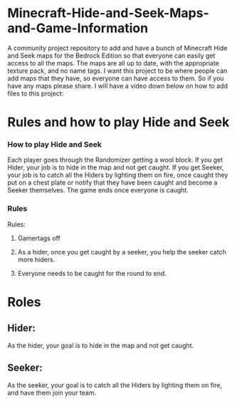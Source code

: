 # Minecraft-Hide-and-Seek-Maps-and-Game-Information

A community project repository to add and have a bunch of Minecraft Hide and Seek maps for the Bedrock Edition so that everyone can easily get access to all the maps. The maps are all up to date, with the appropriate texture pack, and no name tags. I want this project to be where people can add maps that they have, so everyone can have access to them. So if you have any maps please share. I will have a video down below on how to add files to this project:

# Rules and how to play Hide and Seek

### How to play Hide and Seek

Each player goes through the Randomizer getting a wool block. If you get Hider, your job is to hide in the map and not get caught. If you get Seeker, your job is to catch all the Hiders by lighting them on fire, once caught they put on a chest plate or notify that they have been caught and become a Seeker themselves. The game ends once everyone is caught.


### Rules

Rules:

1. Gamertags off

2. As a hider, once you get caught by a seeker, you help the seeker catch more hiders.

3. Everyone needs to be caught for the round to end.

# Roles

## Hider:

As the hider, your goal is to hide in the map and not get caught.

## Seeker:

As the seeker, your goal is to catch all the Hiders by lighting them on fire, and have them join your team.
